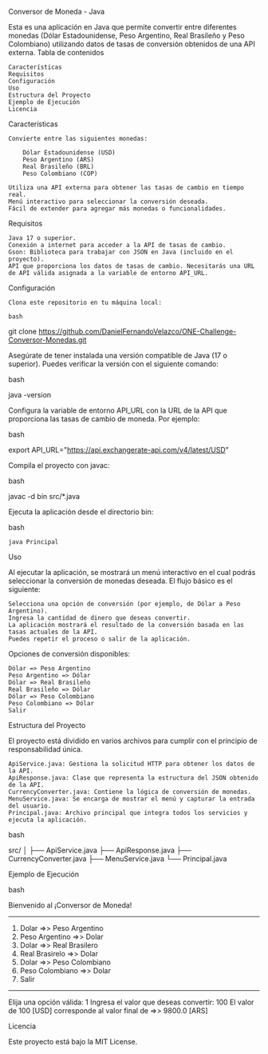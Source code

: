Conversor de Moneda - Java

Esta es una aplicación en Java que permite convertir entre diferentes monedas (Dólar Estadounidense, Peso Argentino, Real Brasileño y Peso Colombiano) utilizando datos de tasas de conversión obtenidos de una API externa.
Tabla de contenidos

    Características
    Requisitos
    Configuración
    Uso
    Estructura del Proyecto
    Ejemplo de Ejecución
    Licencia

Características

    Convierte entre las siguientes monedas:

        Dólar Estadounidense (USD)
        Peso Argentino (ARS)
        Real Brasileño (BRL)
        Peso Colombiano (COP)

    Utiliza una API externa para obtener las tasas de cambio en tiempo real.
    Menú interactivo para seleccionar la conversión deseada.
    Fácil de extender para agregar más monedas o funcionalidades.

Requisitos

    Java 17 o superior.
    Conexión a internet para acceder a la API de tasas de cambio.
    Gson: Biblioteca para trabajar con JSON en Java (incluido en el proyecto).
    API que proporciona los datos de tasas de cambio. Necesitarás una URL de API válida asignada a la variable de entorno API_URL.

Configuración

    Clona este repositorio en tu máquina local:

    bash

git clone https://github.com/DanielFernandoVelazco/ONE-Challenge-Conversor-Monedas.git

Asegúrate de tener instalada una versión compatible de Java (17 o superior). Puedes verificar la versión con el siguiente comando:

bash

java -version

Configura la variable de entorno API_URL con la URL de la API que proporciona las tasas de cambio de moneda. Por ejemplo:

bash

export API_URL="https://api.exchangerate-api.com/v4/latest/USD"

Compila el proyecto con javac:

bash

javac -d bin src/*.java

Ejecuta la aplicación desde el directorio bin:

bash

    java Principal

Uso

Al ejecutar la aplicación, se mostrará un menú interactivo en el cual podrás seleccionar la conversión de monedas deseada. El flujo básico es el siguiente:

    Selecciona una opción de conversión (por ejemplo, de Dólar a Peso Argentino).
    Ingresa la cantidad de dinero que deseas convertir.
    La aplicación mostrará el resultado de la conversión basada en las tasas actuales de la API.
    Puedes repetir el proceso o salir de la aplicación.

Opciones de conversión disponibles:

    Dólar => Peso Argentino
    Peso Argentino => Dólar
    Dólar => Real Brasileño
    Real Brasileño => Dólar
    Dólar => Peso Colombiano
    Peso Colombiano => Dólar
    Salir

Estructura del Proyecto

El proyecto está dividido en varios archivos para cumplir con el principio de responsabilidad única.

    ApiService.java: Gestiona la solicitud HTTP para obtener los datos de la API.
    ApiResponse.java: Clase que representa la estructura del JSON obtenido de la API.
    CurrencyConverter.java: Contiene la lógica de conversión de monedas.
    MenuService.java: Se encarga de mostrar el menú y capturar la entrada del usuario.
    Principal.java: Archivo principal que integra todos los servicios y ejecuta la aplicación.

bash

src/
│
├── ApiService.java
├── ApiResponse.java
├── CurrencyConverter.java
├── MenuService.java
└── Principal.java

Ejemplo de Ejecución

bash

Bienvenido al ¡Conversor de Moneda!

*************************************************
1) Dolar =>> Peso Argentino
2) Peso Argentino =>> Dolar
3) Dolar =>> Real Brasilero
4) Real Brasirelo =>> Dolar
5) Dolar =>> Peso Colombiano
6) Peso Colombiano =>> Dolar
7) Salir
***************************************************

Elija una opción válida: 1
Ingresa el valor que deseas convertir: 100
El valor de 100 [USD] corresponde al valor final de =>> 9800.0 [ARS]

Licencia

Este proyecto está bajo la MIT License.